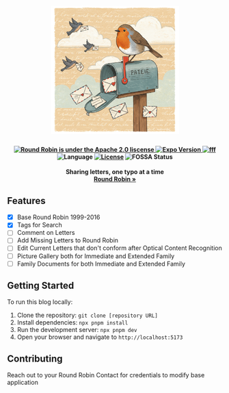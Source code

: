 <h1 align="center">
  <img width="300" src="round_robin_banner.png" alt="round-robin icon">
</h1>
<h4 align="center">
  <a href="https://www.apache.org/licenses/LICENSE-2.0.html">
    <img src="https://img.shields.io/badge/license-Apache2.0-blue" alt="Round Robin is under the Apache 2.0 liscense" />
  </a>
  <a href="https://github.com/importantimport/urara">
    <img src="https://img.shields.io/badge/Urara-green" alt="Expo Version" />
  </a>
  <a href="https://fff.js.org"><img src="https://img.shields.io/badge/%F0%9F%8C%9F%20F%20F%20F-1.2-yellow?style=flat" alt="fff" /></a>
<img src="https://img.shields.io/github/languages/top/importantimport/urara?color=%23ff3e00" alt="Language" />
<a href="https://github.com/importantimport/urara/blob/main/COPYING"><img src="https://img.shields.io/github/license/importantimport/urara?color=%23fff" alt="License" /></a>
<img src="https://app.fossa.com/api/projects/git%2Bgithub.com%2Fimportantimport%2Furara.svg?type=shield" alt="FOSSA Status" />
  </a>
</h4>
<p align="center">
  <p align="center"><b>Sharing letters, one typo at a time <br> <a href="https://float-app.fun/"> Round Robin » </a> </b> </p>
</p>


## Features

- [X]  Base Round Robin  1999-2016
- [X]  Tags for Search
- [ ]  Comment on Letters
- [ ]  Add Missing Letters to Round Robin
- [ ]  Edit Current Letters that don't conform after Optical Content Recognition
- [ ]  Picture Gallery both for Immediate and Extended Family
- [ ]  Family Documents for both Immediate and Extended Family

## Getting Started

To run this blog locally:

1.  Clone the repository: `git clone [repository URL]`
2.  Install dependencies: `npx pnpm install` 
3.  Run the development server: `npx pnpm dev`
4.  Open your browser and navigate to `http://localhost:5173`

## Contributing

Reach out to your Round Robin Contact for credentials to modify base application 

